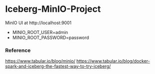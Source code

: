 # Iceberg-MinIO-Project
MinIO UI at http://localhost:9001
- MINIO_ROOT_USER=admin
- MINIO_ROOT_PASSWORD=password

### Reference
https://www.tabular.io/blog/minio/
https://www.tabular.io/blog/docker-spark-and-iceberg-the-fastest-way-to-try-iceberg/

